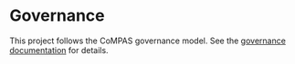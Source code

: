 <!--
SPDX-FileCopyrightText: 2023 Alliander N.V.

SPDX-License-Identifier: Apache-2.0
-->
# Governance

This project follows the CoMPAS governance model. See the [governance documentation](https://com-pas.github.io/contributing/GOVERNANCE.html) for details.